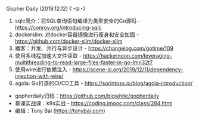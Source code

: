 Gopher Daily (2019.12.12) ʕ◔ϖ◔ʔ

1. sqlc简介：将SQL查询语句编译为类型安全的Go源码 - https://conroy.org/introducing-sqlc
2. dockerslim: 对docker容器镜像进行瘦身和安全加固 - https://github.com/docker-slim/docker-slim
3. 播客：并发、并行与异步设计 - https://changelog.com/gotime/109
4. 使用多线程加速大文件读取 - https://hackernoon.com/leveraging-multithreading-to-read-large-files-faster-in-go-lmn32t7
5. 使用wire进行依赖注入 - https://scene-si.org/2019/12/11/dependency-injection-with-wire/
6. agola: Go打造的CI/CD工具 - https://sorintoss.io/blog/agola-introduction/

* gopherdaily归档：https://github.com/bigwhite/gopherdaily
* 慕课实战课：k8s实战 - https://coding.imooc.com/class/284.html
* 编辑：Tony Bai (https://tonybai.com)
